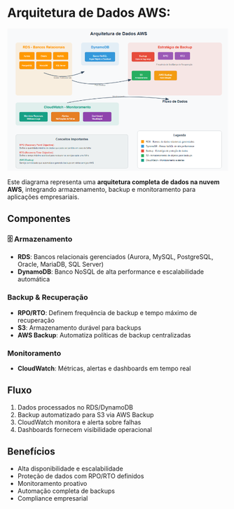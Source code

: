 # Arquitetura de Dados AWS:

![alt text](.img/DiagramaDados.png)

Este diagrama representa uma **arquitetura completa de dados na nuvem AWS**, integrando armazenamento, backup e monitoramento para aplicações empresariais.

## Componentes

### 🗄️ Armazenamento
- **RDS**: Bancos relacionais gerenciados (Aurora, MySQL, PostgreSQL, Oracle, MariaDB, SQL Server)
- **DynamoDB**: Banco NoSQL de alta performance e escalabilidade automática

###  Backup & Recuperação
- **RPO/RTO**: Definem frequência de backup e tempo máximo de recuperação
- **S3**: Armazenamento durável para backups
- **AWS Backup**: Automatiza políticas de backup centralizadas

###  Monitoramento
- **CloudWatch**: Métricas, alertas e dashboards em tempo real

## Fluxo
1. Dados processados no RDS/DynamoDB
2. Backup automatizado para S3 via AWS Backup
3. CloudWatch monitora e alerta sobre falhas
4. Dashboards fornecem visibilidade operacional

## Benefícios
- Alta disponibilidade e escalabilidade
- Proteção de dados com RPO/RTO definidos
- Monitoramento proativo
- Automação completa de backups
- Compliance empresarial



